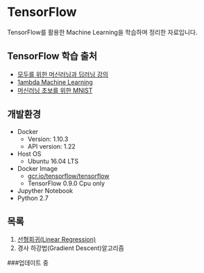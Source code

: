 # TensorFlow

TensorFlow를 활용한 Machine Learning을 학습하며 정리한 자료입니다.

## TensorFlow 학습 출처
 - [모두를 위한 머신러닝과 딥러닝 강의](http://hunkim.github.io/ml/) 
 - [1ambda Machine Learning](https://1ambda.github.io/92/data-analysis/)
 - [머신러닝 초보를 위한 MNIST](https://codeonweb.com/entry/12045839-0aa9-4bad-8c7e-336b89401e10)
 
## 개발환경
- Docker
  - Version: 1.10.3
  - API version: 1.22
- Host OS
  - Ubuntu 16.04 LTS
- Docker Image
  - [gcr.io/tensorflow/tensorflow](https://www.tensorflow.org/versions/r0.9/get_started/os_setup.html#docker-installation)
  - TensorFlow 0.9.0 Cpu only
- Jupyther Notebook
- Python 2.7

## 목록
1. [선형회귀(Linear Regression)](https://github.com/mentalveritas/tensorflow/tree/master/01-LinearRegression)
2. 경사 하강법(Gradient Descent)알고리즘

###업데이트 중
